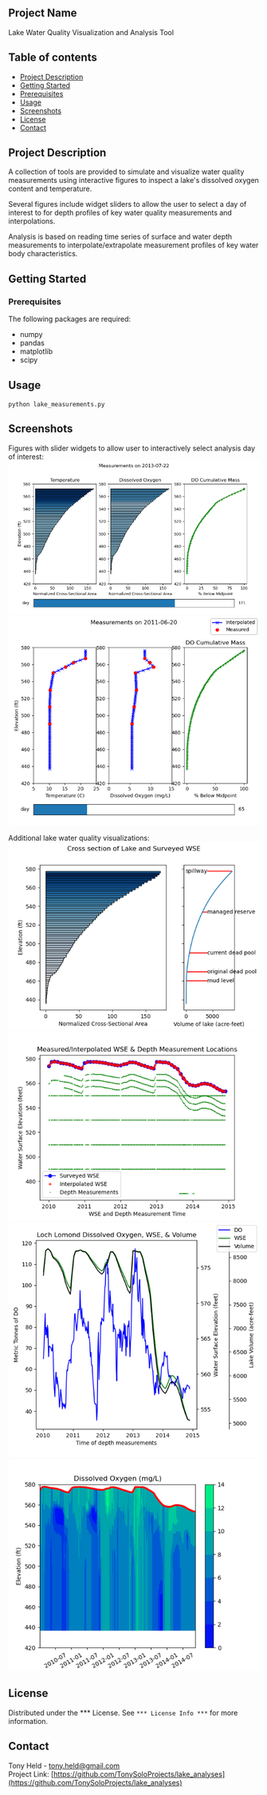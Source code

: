 ## Project Name
Lake Water Quality Visualization and Analysis Tool

## Table of contents
* [Project Description](#project-description)
* [Getting Started](#getting-started)
* [Prerequisites](#prerequisites)
* [Usage](#usage)
* [Screenshots](#screenshots)
* [License](#license)
* [Contact](#contact)

## Project Description

A collection of tools are provided to simulate and visualize 
water quality measurements using interactive figures
to inspect a lake's dissolved oxygen content and temperature.

Several figures include widget sliders to allow the user to select
a day of interest to for depth profiles of key water quality measurements
and interpolations.

Analysis is based on reading time series of surface and water depth measurements
to interpolate/extrapolate measurement profiles of key water body characteristics.

## Getting Started

### Prerequisites

The following packages are required:
* numpy
* pandas
* matplotlib
* scipy

## Usage

```
python lake_measurements.py
```

## Screenshots
Figures with slider widgets to allow user to interactively select analysis
day of interest:  
![Image](figures/cross_section_slider_plot_view_1.png)  
![Image](figures/cross_section_slider_plot_view_2.png)  

Additional lake water quality visualizations:  
![Image](figures/lake_dam_profile.png)  
![Image](figures/water_surface_elevation_time_series.png)  
![Image](figures/time_series_multi_axis.png)  
![Image](figures/disolved_oxygen_profile.png)  

## License

Distributed under the *** License. See `*** License Info ***` for more information.

## Contact

Tony Held - tony.held@gmail.com  
Project Link: [https://github.com/TonySoloProjects/lake_analyses](https://github.com/TonySoloProjects/lake_analyses)


